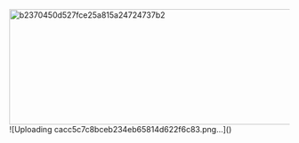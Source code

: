 <img width="1206" height="208" alt="b2370450d527fce25a815a24724737b2" src="https://github.com/user-attachments/assets/bbc815ba-3c7c-40e7-89ea-6fd19e4c3426" />
![Uploading cacc5c7c8bceb234eb65814d622f6c83.png…]()
